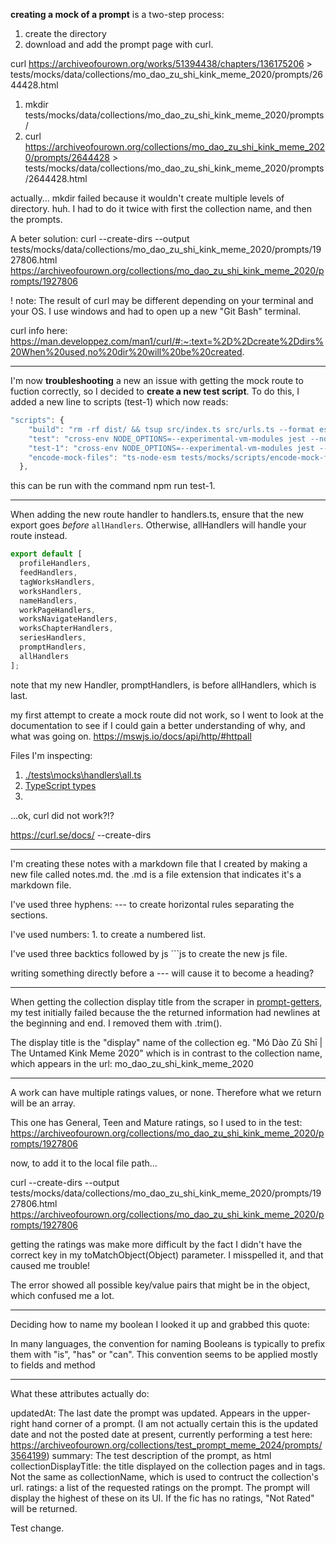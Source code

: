 **creating a mock of a prompt** is a two-step process:

1. create the directory
2. download and add the prompt page with curl.

curl https://archiveofourown.org/works/51394438/chapters/136175206 > tests/mocks/data/collections/mo_dao_zu_shi_kink_meme_2020/prompts/2644428.html

1. mkdir tests/mocks/data/collections/mo_dao_zu_shi_kink_meme_2020/prompts/
2. curl https://archiveofourown.org/collections/mo_dao_zu_shi_kink_meme_2020/prompts/2644428 > tests/mocks/data/collections/mo_dao_zu_shi_kink_meme_2020/prompts/2644428.html



actually... mkdir failed because it wouldn't create multiple levels of directory. huh. I had to do it twice with first the collection name, and then the prompts. 

A beter solution: curl --create-dirs --output tests/mocks/data/collections/mo_dao_zu_shi_kink_meme_2020/prompts/1927806.html https://archiveofourown.org/collections/mo_dao_zu_shi_kink_meme_2020/prompts/1927806

! note: The result of curl may be different depending on your terminal and your OS. I use windows and had to open up a new "Git Bash" terminal. 

curl info here: https://man.developpez.com/man1/curl/#:~:text=%2D%2Dcreate%2Ddirs%20When%20used,no%20dir%20will%20be%20created.


---

I'm now **troubleshooting** a new an issue with getting the mock route to fuction correctly, so I decided to **create a new test script**. To do this, I added a new line to scripts (test-1) which now reads: 
```js
"scripts": {
    "build": "rm -rf dist/ && tsup src/index.ts src/urls.ts --format esm,cjs --dts",
    "test": "cross-env NODE_OPTIONS=--experimental-vm-modules jest --no-cache .test.ts$ --verbose=true",
    "test-1": "cross-env NODE_OPTIONS=--experimental-vm-modules jest --no-cache prompts.test.ts$ --verbose=true",
    "encode-mock-files": "ts-node-esm tests/mocks/scripts/encode-mock-files.mts"
  },
```
this can be run with the command npm run test-1.

---

When adding the new route handler to handlers.ts, ensure that the new export goes *before* `allHandlers`. Otherwise, allHandlers will handle your route instead.

```js
export default [
  profileHandlers,
  feedHandlers,
  tagWorksHandlers,
  worksHandlers,
  nameHandlers,
  workPageHandlers,
  worksNavigateHandlers,
  worksChapterHandlers,
  seriesHandlers,
  promptHandlers,
  allHandlers
];
```
note that my new Handler, promptHandlers, is before allHandlers, which is last.


my first attempt to create a mock route did not work, so I went to look at the documentation to see if I could gain a better understanding of why, and what was going on. https://mswjs.io/docs/api/http/#httpall

Files I'm inspecting: 
1. [./tests\mocks\handlers\all.ts](./tests\mocks\handlers\all.ts)
1. [TypeScript types](./tests\mocks\handlers\collections\prompt.ts)
2. 

...ok, curl did not work?!?

https://curl.se/docs/
--create-dirs


---

I'm creating these notes with a markdown file that I created by making a new file called notes.md. the .md is a file extension that indicates it's a markdown file. 

I've used three hyphens: --- to create horizontal rules separating the sections. 

I've used numbers: 1. to create a numbered list. 

I've used three backtics followed by js ```js to create the new js file. 

writing something directly before a --- will cause it to become a heading?

---

When getting the collection display title from the scraper in [prompt-getters](src\collections\prompts\prompt-getters.ts), my test initially failed because the the returned information had newlines at the beginning and end. I removed them with .trim().

The display title is the "display" name of the collection eg. "Mó Dào Zǔ Shī | The Untamed Kink Meme 2020" which is in contrast to the collection name, which appears in the url: mo_dao_zu_shi_kink_meme_2020

---

A work can have multiple ratings values, or none. Therefore what we return will be an array. 

This one has General, Teen and Mature ratings, so I used to in the test: 
https://archiveofourown.org/collections/mo_dao_zu_shi_kink_meme_2020/prompts/1927806

now, to add it to the local file path...

curl --create-dirs --output tests/mocks/data/collections/mo_dao_zu_shi_kink_meme_2020/prompts/1927806.html https://archiveofourown.org/collections/mo_dao_zu_shi_kink_meme_2020/prompts/1927806

getting the ratings was make more difficult by the fact I didn't have the correct key in my toMatchObject(Object) parameter. I misspelled it, and that caused me trouble!

The error showed all possible key/value pairs that might be in the object, which confused me a lot.

---

Deciding how to name my boolean I looked it up and grabbed this quote:

In many languages, the convention for naming Booleans is typically to prefix them with "is", "has" or "can". This convention seems to be applied mostly to fields and method

---

What these attributes actually do: 

updatedAt: The last date the prompt was updated. Appears in the upper-right hand corner of a prompt. (I am not actually certain this is the updated date and not the posted date at present, currently performing a test here: https://archiveofourown.org/collections/test_prompt_meme_2024/prompts/3564199)
summary: The test description of the prompt, as html
collectionDisplayTitle: the title displayed on the collection pages and in tags. Not the same as collectionName, which is used to contruct the collection's url. 
ratings: a list of the requested ratings on the prompt. The prompt will display the highest of these on its UI. If the fic has no ratings, "Not Rated" will be returned.

Test change.